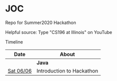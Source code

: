 # JOC
Repo for Summer2020 Hackathon

Helpful source: Type "CS196 at Illinois" on YouTube

Timeline


| Date | About |
| - | - |
| | **Java** |
| [Sat 06/06](/Timeline/06-06) | Introduction to Hackathon |
